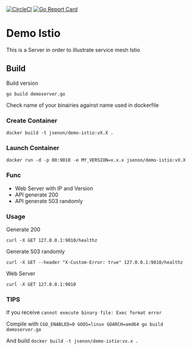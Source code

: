 [![CircleCI](https://circleci.com/gh/jsenon/demo-istio.svg?style=svg)](https://circleci.com/gh/jsenon/demo-istio)
[![Go Report Card](https://goreportcard.com/badge/github.com/jsenon/demo-istio)](https://goreportcard.com/report/github.com/jsenon/demo-istio)

# Demo Istio
 
This is a Server in order to illustrate service mesh Istio

## Build

Build version
```
go build demoserver.go
```

Check name of your binairies against name used in dockerfile


### Create Container

```
docker build -t jsenon/demo-istio:vX.X .
```

### Launch Container

```
docker run -d -p 80:9010 -e MY_VERSION=x.x.x jsenon/demo-istio:vX.X
```

### Func

- Web Server with IP and Version 
- API generate 200
- API generate 503 randomly

### Usage

Generate 200
```
curl -X GET 127.0.0.1:9010/healthz
```

Generate 503 randomly
```
curl -X GET --header "X-Custom-Error: true" 127.0.0.1:9010/healthz
```

Web Server
```
curl -X GET 127.0.0.1:9010
```

### TIPS

If you receive `cannot execute binary file: Exec format error`

Compile with  `CGO_ENABLED=0 GOOS=linux GOARCH=amd64 go build demoserver.go`

And build `docker build -t jsenon/demo-istio:vx.x .`
